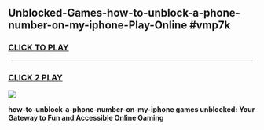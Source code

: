 
## Unblocked-Games-how-to-unblock-a-phone-number-on-my-iphone-Play-Online #vmp7k
<h3>
<a href="https://news.freeplayer.one?title=how-to-unblock-a-phone-number-on-my-iphone&ref=3">CLICK TO PLAY</a></h3>
<hr>

<h3>
<a href="https://news.freeplayer.one?title=how-to-unblock-a-phone-number-on-my-iphone&ref=3">CLICK 2 PLAY</a>
  
</h3>

<a href="https://news.freeplayer.one?title=how-to-unblock-a-phone-number-on-my-iphone&ref=3"><img src="https://clearcache.store/games.png"></a>


**how-to-unblock-a-phone-number-on-my-iphone games unblocked: Your Gateway to Fun and Accessible Online Gaming**
